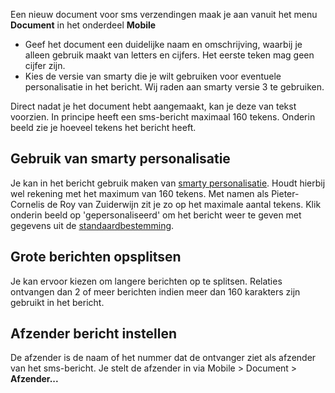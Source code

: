Een nieuw document voor sms verzendingen maak je aan vanuit het menu
**Document** in het onderdeel **Mobile**

-   Geef het document een duidelijke naam en omschrijving, waarbij je
    alleen gebruik maakt van letters en cijfers. Het eerste teken mag
    geen cijfer zijn.
-   Kies de versie van smarty die je wilt gebruiken voor eventuele
    personalisatie in het bericht. Wij raden aan smarty versie 3 te
    gebruiken.

Direct nadat je het document hebt aangemaakt, kan je deze van tekst
voorzien. In principe heeft een sms-bericht maximaal 160 tekens. Onderin
beeld zie je hoeveel tekens het bericht heeft.

Gebruik van smarty personalisatie
---------------------------------

Je kan in het bericht gebruik maken van [smarty
personalisatie](./personalize-campaigns.md).
Houdt hierbij wel rekening met het maximum van 160 tekens. Met namen als
Pieter-Cornelis de Roy van Zuiderwijn zit je zo op het maximale aantal
tekens. Klik onderin beeld op 'gepersonaliseerd' om het bericht weer te
geven met gegevens uit de
[standaardbestemming](./standaardbestemming-instellen-of-wijzigen.md).

Grote berichten opsplitsen
--------------------------

Je kan ervoor kiezen om langere berichten op te splitsen. Relaties
ontvangen dan 2 of meer berichten indien meer dan 160 karakters zijn
gebruikt in het bericht.

Afzender bericht instellen
--------------------------

De afzender is de naam of het nummer dat de ontvanger ziet als afzender
van het sms-bericht. Je stelt de afzender in via Mobile \> Document \>
**Afzender...**
